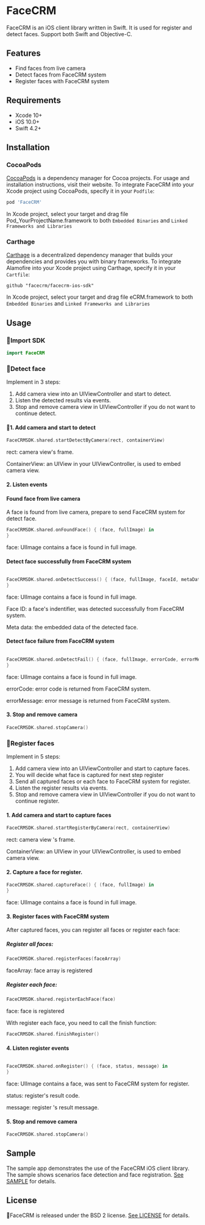 # FaceCRM

FaceCRM is an iOS client library written in Swift. It is used for register and detect faces. Support both Swift and Objective-C.

## Features
* Find faces from live camera
* Detect faces from FaceCRM system
* Register faces with FaceCRM system

## Requirements
* Xcode 10+
* iOS 10.0+
* Swift 4.2+


## Installation

### CocoaPods

[CocoaPods](https://cocoapods.org) is a dependency manager for Cocoa projects. For usage and installation instructions, visit their website. To integrate FaceCRM into your Xcode project using CocoaPods, specify it in your `Podfile`:

```ruby
pod 'FaceCRM'
```

In Xcode project, select your target and drag file Pod_YourProjectName.framework to both `Embedded Binaries` and `Linked Frameworks and Libraries`

### Carthage

[Carthage](https://github.com/Carthage/Carthage) is a decentralized dependency manager that builds your dependencies and provides you with binary frameworks. To integrate Alamofire into your Xcode project using Carthage, specify it in your `Cartfile`:

```ogdl
github "facecrm/facecrm-ios-sdk"
```

In Xcode project, select your target and drag file eCRM.framework to both `Embedded Binaries` and `Linked Frameworks and Libraries`

## Usage

### Import SDK
```swift
import FaceCRM
```

### Detect face 
Implement in 3 steps:
1. Add camera view into an UIViewController and start to detect.
2. Listen the detected results via events.
3. Stop and remove camera view in UIViewController if you do not want to continue detect.

#### 1. Add camera and start to detect
```swift
FaceCRMSDK.shared.startDetectByCamera(rect, containerView)
```
rect: camera view's frame.

ContainerView: an UIView in your UIViewController, is used to embed camera view.


#### 2. Listen events
#### Found face from live camera
A face is found from live camera, prepare to send FaceCRM system for detect face.
```swift
FaceCRMSDK.shared.onFoundFace() { (face, fullImage) in
}
```
face: UIImage contains a face is found in full image.

#### Detect face successfully from FaceCRM system
```swift

FaceCRMSDK.shared.onDetectSuccess() { (face, fullImage, faceId, metaData) in
}
```
face: UIImage contains a face is found in full image. 

Face ID: a face's indentifier, was detected successfully from FaceCRM system. 

Meta data: the embedded data of the detected face.

#### Detect face failure from FaceCRM system
```swift

FaceCRMSDK.shared.onDetectFail() { (face, fullImage, errorCode, errorMessage) in
}
```
face: UIImage contains a face is found in full image. 

errorCode: error code is returned from FaceCRM system.

errorMessage: error message is returned from FaceCRM system.


#### 3. Stop and remove camera
```swift
FaceCRMSDK.shared.stopCamera()
```

### Register faces
Implement in 5 steps:
1. Add camera view into an UIViewController and start to capture faces.
2. You will decide what face is captured for next step register
3. Send all captured faces or each face to FaceCRM system for register.
2. Listen the register results via events.
3. Stop and remove camera view in UIViewController if you do not want to continue register.

#### 1. Add camera and start to capture faces
```swift
FaceCRMSDK.shared.startRegisterByCamera(rect, containerView)
```
rect: camera view 's frame.

ContainerView: an UIView in your UIViewController, is used to embed camera view.

#### 2. Capture a face for register.
```swift
FaceCRMSDK.shared.captureFace() { (face, fullImage) in
}
```
face: UIImage contains a face is found in full image.

#### 3. Register faces with FaceCRM system
After captured faces, you can register all faces or register each face:

##### Register all faces:
```swift
FaceCRMSDK.shared.registerFaces(faceArray)
```
faceArray: face array is registered

##### Register each face:
```swift
FaceCRMSDK.shared.registerEachFace(face)
```
face: face is registered

With register each face, you need to call the finish function:
```swift
FaceCRMSDK.shared.finishRegister()
```

#### 4. Listen register events
```swift

FaceCRMSDK.shared.onRegister() { (face, status, message) in
}
```

face: UIImage contains a face, was sent to FaceCRM system for register. 

status: register's result code.

message: register 's result message.

#### 5. Stop and remove camera
```swift
FaceCRMSDK.shared.stopCamera()
```

## Sample

The sample app demonstrates the use of the FaceCRM iOS client library. The sample shows scenarios face detection and face registration. [See SAMPLE](https://github.com/facecrm/facecrm-ios-sdk/blob/master/LICENSE) for details.

## License

FaceCRM is released under the BSD 2 license. [See LICENSE](https://github.com/facecrm/facecrm-ios-sdk/blob/master/LICENSE) for details.
